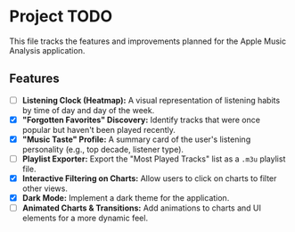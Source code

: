 # Project TODO

This file tracks the features and improvements planned for the Apple Music Analysis application.

## Features

- [ ] **Listening Clock (Heatmap):** A visual representation of listening habits by time of day and day of the week.
- [x] **"Forgotten Favorites" Discovery:** Identify tracks that were once popular but haven't been played recently.
- [x] **"Music Taste" Profile:** A summary card of the user's listening personality (e.g., top decade, listener type).
- [ ] **Playlist Exporter:** Export the "Most Played Tracks" list as a `.m3u` playlist file.
- [x] **Interactive Filtering on Charts:** Allow users to click on charts to filter other views.
- [x] **Dark Mode:** Implement a dark theme for the application.
- [ ] **Animated Charts & Transitions:** Add animations to charts and UI elements for a more dynamic feel.
